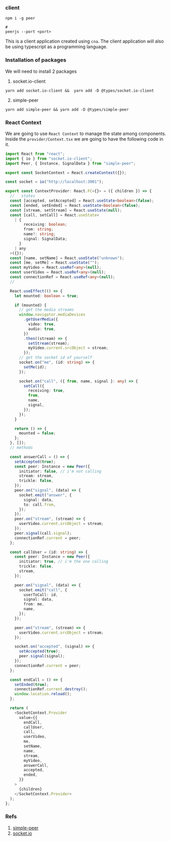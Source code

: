 ### client

```shell
npm i -g peer

#
peerjs --port <port>
```

This is a client application created using `cna`. The client application will also be using typescript as a programming language.

### Installation of packages

We will need to install 2 packages

1. socket.io-client

```shell
yarn add socket.io-client &&  yarn add -D @types/socket.io-client
```

2. simple-peer

```shell
yarn add simple-peer && yarn add -D @types/simple-peer
```

### React Context

We are going to use `React Context` to manage the state among components. Inside the `provider/Context.tsx` we are going to have the following code in it.

```ts
import React from "react";
import { io } from "socket.io-client";
import Peer, { Instance, SignalData } from "simple-peer";

export const SocketContext = React.createContext({});

const socket = io("http://localhost:3001");

export const ContextProvider: React.FC<{}> = ({ children }) => {
  //   states
  const [accepted, setAccepted] = React.useState<boolean>(false);
  const [ended, setEnded] = React.useState<boolean>(false);
  const [stream, setStream] = React.useState(null);
  const [call, setCall] = React.useState<
    | {
        receiving: boolean;
        from: string;
        name?: string;
        signal: SignalData;
      }
    | any
  >({});
  const [name, setName] = React.useState("unknown");
  const [me, setMe] = React.useState("");
  const myVideo = React.useRef<any>(null);
  const userVideo = React.useRef<any>(null);
  const connectionRef = React.useRef<any>(null);
  //

  React.useEffect(() => {
    let mounted: boolean = true;

    if (mounted) {
      // get the media streams
      window.navigator.mediaDevices
        .getUserMedia({
          video: true,
          audio: true,
        })
        .then((stream) => {
          setStream(stream);
          myVideo.current.srcObject = stream;
        });
      // get the socket id of yourself
      socket.on("me", (id: string) => {
        setMe(id);
      });

      socket.on("call", ({ from, name, signal }: any) => {
        setCall({
          receiving: true,
          from,
          name,
          signal,
        });
      });
    }

    return () => {
      mounted = false;
    };
  }, []);
  // methods

  const answerCall = () => {
    setAccepted(true);
    const peer: Instance = new Peer({
      initiator: false, // i'm not calling
      stream: stream,
      trickle: false,
    });
    peer.on("signal", (data) => {
      socket.emit("answer", {
        signal: data,
        to: call.from,
      });
    });
    peer.on("stream", (stream) => {
      userVideo.current.srcObject = stream;
    });
    peer.signal(call.signal);
    connectionRef.current = peer;
  };

  const callUser = (id: string) => {
    const peer: Instance = new Peer({
      initiator: true, // i'm the one calling
      trickle: false,
      stream,
    });

    peer.on("signal", (data) => {
      socket.emit("call", {
        userToCall: id,
        signal: data,
        from: me,
        name,
      });
    });

    peer.on("stream", (stream) => {
      userVideo.current.srcObject = stream;
    });

    socket.on("accepted", (signal) => {
      setAccepted(true);
      peer.signal(signal);
    });
    connectionRef.current = peer;
  };

  const endCall = () => {
    setEnded(true);
    connectionRef.current.destroy();
    window.location.reload();
  };

  return (
    <SocketContext.Provider
      value={{
        endCall,
        callUser,
        call,
        userVideo,
        me,
        setName,
        name,
        stream,
        myVideo,
        answerCall,
        accepted,
        ended,
      }}
    >
      {children}
    </SocketContext.Provider>
  );
};
```

### Refs

1. [simple-peer](https://github.com/feross/simple-peer)
2. [socket.io](https://socket.io/docs/v4/client-api/)
